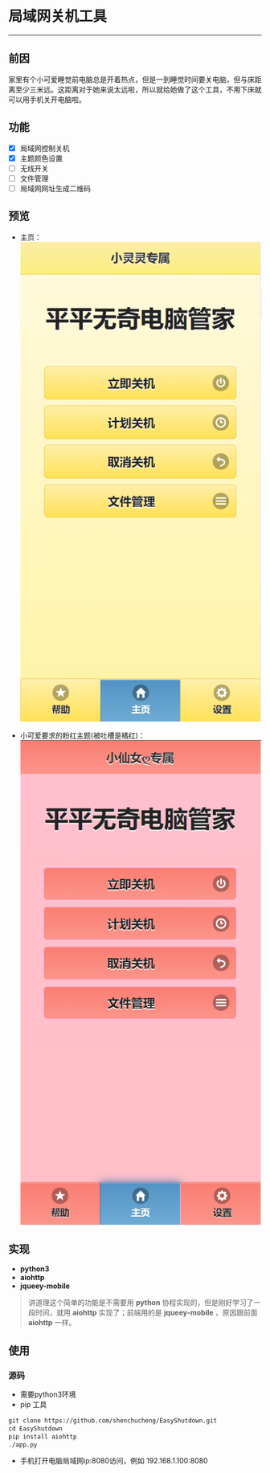 # **局域网关机工具**

------

## **前因**
家里有个小可爱睡觉前电脑总是开着热点，但是一到睡觉时间要关电脑，但与床距离至少三米远。这距离对于她来说太远啦，所以就给她做了这个工具，不用下床就可以用手机关开电脑啦。

## **功能**
- [x] 局域网控制关机
- [x] 主题颜色设置
- [ ] 无线开关
- [ ] 文件管理
- [ ] 局域网网址生成二维码

## 预览
- 主页：
![主页预览](./static/image/home_page_preview_yellow.png)

- 小可爱要求的粉红主题(被吐槽是橘红)：
![粉色主题](./static/image/home-page-preview_pink.png)

## **实现**
- **python3**
- **aiohttp**
- **jqueey-mobile**

> 讲道理这个简单的功能是不需要用 **python** 协程实现的，但是刚好学习了一段时间，就用 **aiohttp** 实现了；前端用的是 **jqueey-mobile** ，原因跟前面 **aiohttp** 一样。

## **使用**
### **源码**
- 需要python3环境
- pip 工具
```
git clone https://github.com/shenchucheng/EasyShutdown.git
cd EasyShutdown
pip install aiohttp
./app.py 
```
- 手机打开电脑局域网ip:8080访问，例如 192.168.1.100:8080
